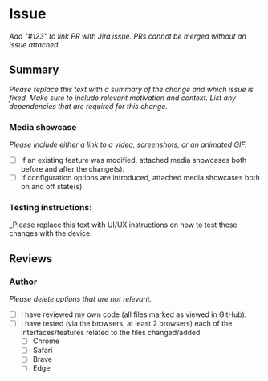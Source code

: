 # Issue 

_Add "#123" to link PR with Jira issue. PRs cannot be merged without an issue attached._

## Summary

_Please replace this text with a summary of the change and which issue is fixed. Make sure to include relevant motivation and context. List any dependencies that are required for this change._

### Media showcase

_Please include either a link to a video, screenshots, or an animated GIF._

- [ ] If an existing feature was modified, attached media showcases both before and after the change(s).
- [ ] If configuration options are introduced, attached media showcases both on and off state(s).

### Testing instructions:

_Please replace this text with UI/UX instructions on how to test these changes with the device.

## Reviews
### Author

_Please delete options that are not relevant._

- [ ] I have reviewed my own code (all files marked as viewed in GitHub).
- [ ] I have tested (via the browsers, at least 2 browsers) each of the interfaces/features related to the files changed/added.
	- [ ] Chrome
	- [ ] Safari
	- [ ] Brave
	- [ ] Edge